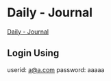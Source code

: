 # Daily - Journal

[Daily - Journal](http://stark-plateau-64304.herokuapp.com)

## Login Using
userid: a@a.com
password: aaaaa
